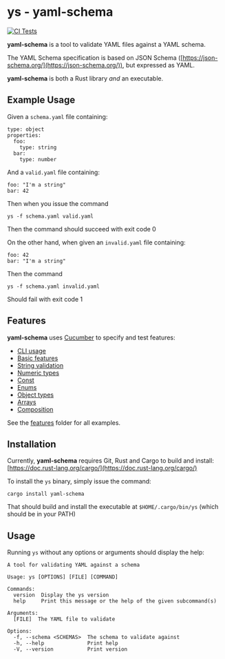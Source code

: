 # ys - yaml-schema

[![CI Tests](https://github.com/aisrael/yaml-schema/actions/workflows/ci-tests.yaml/badge.svg)](https://github.com/aisrael/yaml-schema/actions/workflows/ci-tests.yaml)

**yaml-schema** is a tool to validate YAML files against a YAML schema.

The YAML Schema specification is based on JSON Schema ([https://json-schema.org/](https://json-schema.org/)), but expressed as YAML.

**yaml-schema** is both a Rust library _and_ an executable.

## Example Usage

Given a `schema.yaml` file containing:

```
type: object
properties:
  foo:
    type: string
  bar:
    type: number
```

And a `valid.yaml` file containing:

```
foo: "I'm a string"
bar: 42
```


Then when you issue the command

```
ys -f schema.yaml valid.yaml
```

Then the command should succeed with exit code 0

On the other hand, when given an `invalid.yaml` file containing:

```
foo: 42
bar: "I'm a string"
```

Then the command

```
ys -f schema.yaml invalid.yaml
```

Should fail with exit code 1

## Features

**yaml-schema** uses [Cucumber](https://cucumber-rs.github.io/cucumber/main/) to specify and test features:

- [CLI usage](features/cli.feature)
- [Basic features](features/basics.feature)
- [String validation](features/validation/strings.feature)
- [Numeric types](features/validation/numbers.feature)
- [Const](features/validation/const.feature)
- [Enums](features/validation/enums.feature)
- [Object types](features/validation/objects.feature)
- [Arrays](features/validation/arrays.feature)
- [Composition](features/composition.feature)

See the [features](features/) folder for all examples.

## Installation

Currently, **yaml-schema** requires Git, Rust and Cargo to build and install: [https://doc.rust-lang.org/cargo/](https://doc.rust-lang.org/cargo/)

To install the `ys` binary, simply issue the command:

```
cargo install yaml-schema
```

That should build and install the executable at `$HOME/.cargo/bin/ys` (which should be in your PATH)

## Usage

Running `ys` without any options or arguments should display the help:

```
A tool for validating YAML against a schema

Usage: ys [OPTIONS] [FILE] [COMMAND]

Commands:
  version  Display the ys version
  help     Print this message or the help of the given subcommand(s)

Arguments:
  [FILE]  The YAML file to validate

Options:
  -f, --schema <SCHEMAS>  The schema to validate against
  -h, --help              Print help
  -V, --version           Print version
```

